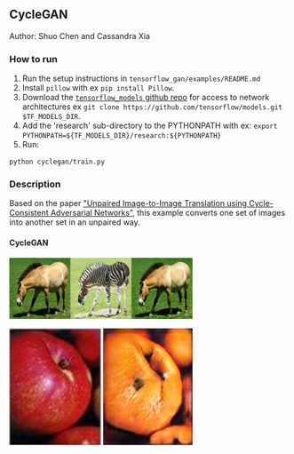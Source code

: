 ## CycleGAN

Author: Shuo Chen and Cassandra Xia

### How to run


1.  Run the setup instructions in `tensorflow_gan/examples/README.md`
1.  Install `pillow` with ex `pip install Pillow`.
1.  Download the
    [`tensorflow_models` github repo](https://github.com/tensorflow/models) for
    access to network architectures ex `git clone
    https://github.com/tensorflow/models.git $TF_MODELS_DIR`.
1.  Add the 'research' sub-directory to the PYTHONPATH with ex: `export
    PYTHONPATH=${TF_MODELS_DIR}/research:${PYTHONPATH}`
1.  Run:

```
python cyclegan/train.py
```

### Description

Based on the paper ["Unpaired Image-to-Image Translation using Cycle-Consistent
Adversarial Networks"](https://arxiv.org/abs/1703.10593), this example converts
one set of images into another set in an unpaired way.

#### CycleGAN

<img src="images/z2h2z.png" title="Zebra to horses to zebras" width="330" />

<img src="images/a.png" title="Original apple image" width="165" /> <img src="images/o.png" title="Morphed to orange" width="161" />
